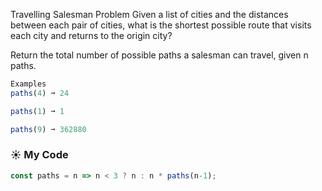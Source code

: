 Travelling Salesman Problem
Given a list of cities and the distances between each pair of cities, what is the shortest possible route that visits each city and returns to the origin city?

Return the total number of possible paths a salesman can travel, given n paths.
```js
Examples
paths(4) ➞ 24

paths(1) ➞ 1

paths(9) ➞ 362880
```
### :sunny: My Code
```js
const paths = n => n < 3 ? n : n * paths(n-1);
```
